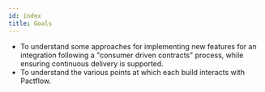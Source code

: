 ```yaml
---
id: index
title: Goals
---
```


* To understand some approaches for implementing new features for an integration following a "consumer driven contracts" process, while ensuring continuous delivery is supported.
* To understand the various points at which each build interacts with Pactflow.

<!-- This file has been synced from the pactflow/docs.pactflow.io repository. Please do not edit it directly. The URL of the source file can be found in the custom_edit_url value above -->


